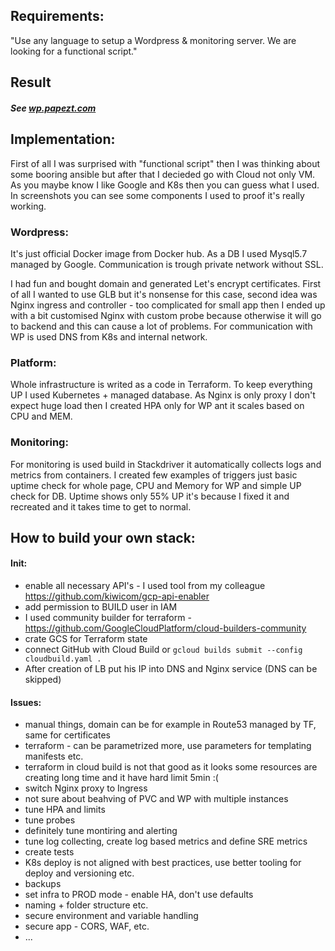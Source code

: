 ## Requirements:
"Use any language to setup a Wordpress & monitoring server. We are looking for a functional script." 

## Result

##### See [wp.papezt.com](https://wp.papezt.com)

## Implementation:

First of all I was surprised with "functional script" then I was thinking about some booring ansible but after that I decieded go with Cloud not only VM.
As you maybe know I like Google and K8s then you can guess what I used. In screenshots you can see some components I used to proof it's really working.

### Wordpress:
It's just official Docker image from Docker hub.
As a DB I used Mysql5.7 managed by Google.
Communication is trough private network without SSL.

I had fun and bought domain and generated Let's encrypt certificates. First of all I wanted to use GLB but it's 
nonsense for this case, second idea was Nginx ingress and controller - too complicated for small app then I ended up 
with a bit customised Nginx with custom probe because otherwise it will go to backend and this can cause a lot of problems.
For communication with WP is used DNS from K8s and internal network.

### Platform:
Whole infrastructure is writed as a code in Terraform.
To keep everything UP I used Kubernetes + managed database. As Nginx is only proxy I don't expect huge load then I created
HPA only for WP ant it scales based on CPU and MEM.

### Monitoring:
For monitoring is used build in Stackdriver it automatically collects logs and metrics from containers. I created few examples
of triggers just basic uptime check for whole page, CPU and Memory for WP and simple UP check for DB.
Uptime shows only 55% UP it's because I fixed it and recreated and it takes time to get to normal. 

## How to build your own stack:

#### Init:

- enable all necessary API's - I used tool from my colleague https://github.com/kiwicom/gcp-api-enabler
- add permission to BUILD user in IAM
- I used community builder for terraform - https://github.com/GoogleCloudPlatform/cloud-builders-community
- crate GCS for Terraform state
- connect GitHub with Cloud Build or `gcloud builds submit --config cloudbuild.yaml .`
- After creation of LB put his IP into DNS and Nginx service (DNS can be skipped)

#### Issues: 
- manual things, domain can be for example in Route53 managed by TF, same for certificates
- terraform - can be parametrized more, use parameters for templating manifests etc.
- terraform in cloud build is not that good as it looks some resources are creating long time and it have hard limit 5min :(
- switch Nginx proxy to Ingress
- not sure about beahving of PVC and WP with multiple instances
- tune HPA and limits
- tune probes
- definitely tune montiring and alerting
- tune log collecting, create log based metrics and define SRE metrics
- create tests
- K8s deploy is not aligned with best practices, use better tooling for deploy and versioning etc. 
- backups
- set infra to PROD mode - enable HA, don't use defaults
- naming + folder structure etc.
- secure environment and variable handling
- secure app - CORS, WAF, etc. 
- ...


